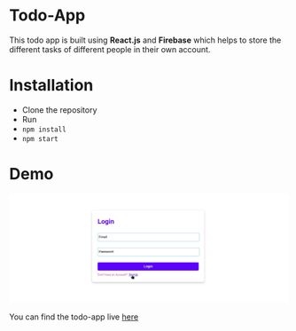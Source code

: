# Todo-App

This todo app is built using **React.js** and **Firebase** which helps to store the different tasks of different people in their own account.

# Installation

- Clone the repository
- Run
- `npm install`
- `npm start`

# Demo

![Demo](public/todo-app.gif)

You can find the todo-app live [here](https://karthiknayak024.github.io/Todo-app)
